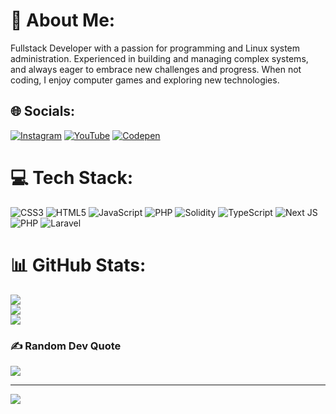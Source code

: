 # 💫 About Me:
Fullstack Developer with a passion for programming and Linux system administration. Experienced in building and managing complex systems, and always eager to embrace new challenges and progress. When not coding, I enjoy computer games and exploring new technologies.


## 🌐 Socials:
[![Instagram](https://img.shields.io/badge/Instagram-%23E4405F.svg?logo=Instagram&logoColor=white)](https://instagram.com/@_webiox) [![YouTube](https://img.shields.io/badge/YouTube-%23FF0000.svg?logo=YouTube&logoColor=white)](https://youtube.com/@@_webiox) [![Codepen](https://img.shields.io/badge/Codepen-000000?style=for-the-badge&logo=codepen&logoColor=white)](https://codepen.io/_webiox) 

# 💻 Tech Stack:
![CSS3](https://img.shields.io/badge/css3-%231572B6.svg?style=for-the-badge&logo=css3&logoColor=white) ![HTML5](https://img.shields.io/badge/html5-%23E34F26.svg?style=for-the-badge&logo=html5&logoColor=white) ![JavaScript](https://img.shields.io/badge/javascript-%23323330.svg?style=for-the-badge&logo=javascript&logoColor=%23F7DF1E) ![PHP](https://img.shields.io/badge/php-%23777BB4.svg?style=for-the-badge&logo=php&logoColor=white) ![Solidity](https://img.shields.io/badge/Solidity-%23363636.svg?style=for-the-badge&logo=solidity&logoColor=white) ![TypeScript](https://img.shields.io/badge/typescript-%23007ACC.svg?style=for-the-badge&logo=typescript&logoColor=white) ![Next JS](https://img.shields.io/badge/Next-black?style=for-the-badge&logo=next.js&logoColor=white) ![PHP](https://img.shields.io/badge/php-%23777BB4.svg?style=for-the-badge&logo=php&logoColor=white) ![Laravel](https://img.shields.io/badge/laravel-%23FF2D20.svg?style=for-the-badge&logo=laravel&logoColor=white)
# 📊 GitHub Stats:
![](https://github-readme-stats.vercel.app/api?username=mehransalehi&theme=radical&hide_border=false&include_all_commits=false&count_private=false)<br/>
![](https://github-readme-streak-stats.herokuapp.com/?user=mehransalehi&theme=radical&hide_border=false)<br/>
![](https://github-readme-stats.vercel.app/api/top-langs/?username=mehransalehi&theme=radical&hide_border=false&include_all_commits=false&count_private=false&layout=compact)

### ✍️ Random Dev Quote
![](https://quotes-github-readme.vercel.app/api?type=horizontal&theme=tokyonight)

---
[![](https://visitcount.itsvg.in/api?id=mehransalehi&icon=0&color=7)](https://visitcount.itsvg.in)

<!-- Proudly created with GPRM ( https://gprm.itsvg.in ) -->
